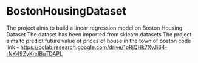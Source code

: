 # BostonHousingDataset 
The project aims to build a linear regression model on Boston Housing Dataset 
The dataset has been imported from sklearn.datasets
The project aims to predict future value of prices of house in the town of boston
code link - https://colab.research.google.com/drive/1pRjQHk7XvJi64-rNK49ZyKrxIBuTDAPL
